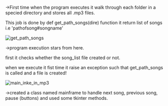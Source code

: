 ->First time when the program executes it walk through each folder in a specied directory and stores all .mp3 files.

This job is done by def get_path_songs(dire) function it return list of songs i.e 'pathofsong#songname'

![get_path_songs](https://user-images.githubusercontent.com/26970266/37051818-8b0b840a-219d-11e8-891d-4a7b49d0fd32.png)

->program execution stars from here.

first it checks whether the song_list file created or not.

when we execute it fist time it raise an exception such that get_path_songs is called and a file is created!

![main_inke_in_mp3](https://user-images.githubusercontent.com/26970266/37052207-a1619978-219e-11e8-9bcd-f6654cf273b8.png)

->created a class named mainframe to handle next song, previous song, pause (buttons) and used some tkinter methods.

